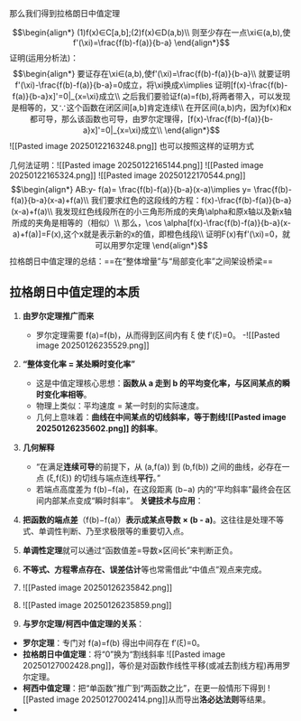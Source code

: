 
那么我们得到拉格朗日中值定理

$$\begin{align*}
(1)f(x)∈C[a,b];(2)f(x)∈D(a,b)\\
则至少存在一点\xi∈(a,b),使f'(\xi)=\frac{f(b)-f(a)}{b-a}
\end{align*}$$
证明(运用分析法)：
$$\begin{align*}
要证存在\xi∈(a,b),使f'(\xi)=\frac{f(b)-f(a)}{b-a}\\
就要证明 f'(\xi)-\frac{f(b)-f(a)}{b-a}=0成立，将\xi换成x\implies 证明[f(x)-\frac{f(b)-f(a)}{b-a}x]'=0|_{x=\xi}成立\\
之后我们要验证f(a)=f(b),将两者带入，可以发现是相等的，又∵这个函数在闭区间[a,b]肯定连续\\
在开区间(a,b)内，因为f(x)和x都可导，那么该函数也可导，由罗尔定理得，[f(x)-\frac{f(b)-f(a)}{b-a}x]'=0|_{x=\xi}成立\\
\end{align*}$$
![[Pasted image 20250122163248.png]]
也可以按照这样的证明方式

几何法证明：![[Pasted image 20250122165144.png]] ![[Pasted image 20250122165324.png]] ![[Pasted image 20250122170544.png]]
$$\begin{align*}
AB:y- f(a)= \frac{f(b)-f(a)}{b-a}(x-a)\implies y= \frac{f(b)-f(a)}{b-a}(x-a)+f(a)\\
我们要求红色的这段线的方程：f(x)-\frac{f(b)-f(a)}{b-a}(x-a)+f(a)\\
我发现红色线段所在的小三角形所成的夹角\alpha和原x轴以及新x轴所成的夹角是相等的（相似）\\
那么，\cos \alpha[f(x)-\frac{f(b)-f(a)}{b-a}(x-a)+f(a)]=F(x),这个x就是表示新的x的值，即橙色线段\\
证明F(x)有f'(\xi)=0，就可以用罗尔定理
\end{align*}$$
拉格朗日中值定理的总结：==在“整体增量”与“局部变化率”之间架设桥梁==

## 拉格朗日中值定理的本质

1. **由罗尔定理推广而来**
    
    - 罗尔定理需要 f(a)=f(b)，从而得到区间内有 ξ 使 f′(ξ)=0。
    -![[Pasted image 20250126235529.png]]
2. **“整体变化率 = 某处瞬时变化率”**
    
    - 这是中值定理核心思想：**函数从 a 走到 b 的平均变化率，与区间某点的瞬时变化率相等**。
    - 物理上类似：平均速度 = 某一时刻的实际速度。
    - 几何上意味着：**曲线在中间某点的切线斜率，等于割线![[Pasted image 20250126235602.png]] 的斜率**。
3. **几何解释**
    
    - “在满足**连续可导**的前提下，从 (a,f(a)) 到 (b,f(b)) 之间的曲线，必存在一点 (ξ,f(ξ)) 的切线与端点连线**平行**。”
    - 若端点高度差为 f(b)−f(a)，在这段距离 (b−a) 内的“平均斜率”最终会在区间内部某点变成“瞬时斜率”。
**关键技术与应用**：

1. **把函数的端点差**（f(b)−f(a)）**表示成某点导数 × (b - a)**。这往往是处理不等式、单调性判断、乃至求极限等的重要切入点。
2. **单调性定理**就可以通过“函数值差=导数×区间长”来判断正负。
3. **不等式、方程零点存在、误差估计**等也常需借此“中值点”观点来完成。
4. ![[Pasted image 20250126235842.png]]
5. ![[Pasted image 20250126235859.png]]
6. **与罗尔定理/柯西中值定理的关系**：

- **罗尔定理**：专门对 f(a)=f(b) 得出中间存在 f′(ξ)=0。
- **拉格朗日中值定理**：将“0”换为“割线斜率 ![[Pasted image 20250127002428.png]]，等价是对函数作线性平移(或减去割线方程)再用罗尔定理。
- **柯西中值定理**：把“单函数”推广到“两函数之比”，在更一般情形下得到 ![[Pasted image 20250127002414.png]]从而导出**洛必达法则**等结果。
- 